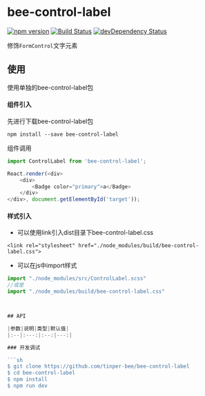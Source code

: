 # bee-control-label
[![npm version](https://img.shields.io/npm/v/bee-control-label.svg)](https://www.npmjs.com/package/bee-control-label)
[![Build Status](https://img.shields.io/travis/tinper-bee/generator-tinper-bee/master.svg)](https://travis-ci.org/tinper-bee/bee-control-label)
[![devDependency Status](https://img.shields.io/david/dev/tinper-bee/bee-control-label.svg)](https://david-dm.org/tinper-bee/bee-control-label#info=devDependencies)


修饰`FormControl`文字元素


## 使用
使用单独的bee-control-label包
#### 组件引入
先进行下载bee-control-label包

```
npm install --save bee-control-label
```
组件调用
```js
import ControlLabel from 'bee-control-label';

React.render(<div>
    <div>
        <Badge color="primary">a</Badge>
    </div>
</div>, document.getElementById('target'));

```
#### 样式引入
- 可以使用link引入dist目录下bee-control-label.css
```
<link rel="stylesheet" href="./node_modules/build/bee-control-label.css">
```
- 可以在js中import样式
```js
import "./node_modules/src/ControlLabel.scss"
//或是
import "./node_modules/build/bee-control-label.css"



## API

|参数|说明|类型|默认值|
|:--|:---:|:--:|---:|

### 开发调试

```sh
$ git clone https://github.com/tinper-bee/bee-control-label
$ cd bee-control-label
$ npm install
$ npm run dev
```

